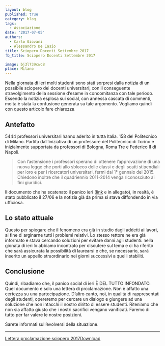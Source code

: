 ```yaml
---
layout: blog
published: true
category: blog
tags:
  - Associazione
date: '2017-07-05'
authors:
  - Carlo Giovani
  - Alessandro De Iasio
title: Sciopero Docenti Settembre 2017
fb_title: Sciopero Docenti Settembre 2017

image: bj3l739cwc8
place: Milano
---
```


Nella giornata di ieri molti studenti sono stati sorpresi dalla notizia di un possibile sciopero dei docenti universitari, con il conseguente stravolgimento della sessione d’esame in concomitanza con tale periodo. Essendo la notizia esplosa sui social, con annessa cascata di commenti, molta è stata la confusione generata su tale argomento. Vogliamo quindi con questo articolo fare chiarezza.

Antefatto
---------

5444 professori universitari hanno aderito in tutta Italia. 158 del Politecnico di Milano. Partita dall’iniziativa di un professore del Politecnico di Torino e inizialmente supportata da professori di Bologna, Roma Tre e Federico II di Napoli.

> Con l’astensione i professori sperano di ottenere l’approvazione di una nuova legge che porti allo sblocco delle classi e degli scatti stipendiali per loro e per i ricercatori universitari, fermi dal 1° gennaio del 2015. Chiedono inoltre che il quadriennio 2011-2014 venga riconosciuto ai fini giuridici.

Il documento che ha scatenato il panico ieri ([link](https://docs.google.com/viewer?a=v&pid=sites&srcid=ZGVmYXVsdGRvbWFpbnxjb250cm9ibG9jY29zY2F0dGl8Z3g6MmIxNDFlNDE5ZTdmOTdiNw) e in allegato), in realtà, è stato pubblicato il 27/06 e la notizia già da prima si stava diffondendo in via ufficiosa.

Lo stato attuale
----------------

Questo per spiegare che il fenomeno era già in studio dagli addetti ai lavori, al fine di arginarne tutti i problemi relativi. Lo stesso rettore ne era già informato e stava cercando soluzioni per evitare danni agli studenti: nella gionata di ieri lo abbiamo incontrato per discutere sul tema e ci ha riferito che sarà assicurata la possibilità di laurearsi e che, se necessario, sarà inserito un appello straordinario nei giorni successivi a quelli stabiliti.

Conclusione
-----------

Quindi, ribadiamo che, il panico social di ieri È DEL TUTTO INFONDATO. Quel documento è solo una lettera di proclamazione. Non è affatto una certezza su una partecipazione. D’altro canto, noi, in qualità di rappresentati degli studenti, opereremo per cercare un dialogo e giungere ad una soluzione che non intacchi il nostro diritto di essere studenti. Riteniamo che non sia affatto giusto che i nostri sacrifici vengano vanificati. Faremo di tutto per far valere le nostre posizioni.

Sarete informati sull’evolversi della situazione.

* * *

[Lettera proclamazione sciopero 2017](https://svoltastudenti.it/wp-content/uploads/Lettera-proclamazione-sciopero-2017.pdf)[Download](https://svoltastudenti.it/wp-content/uploads/Lettera-proclamazione-sciopero-2017.pdf)
